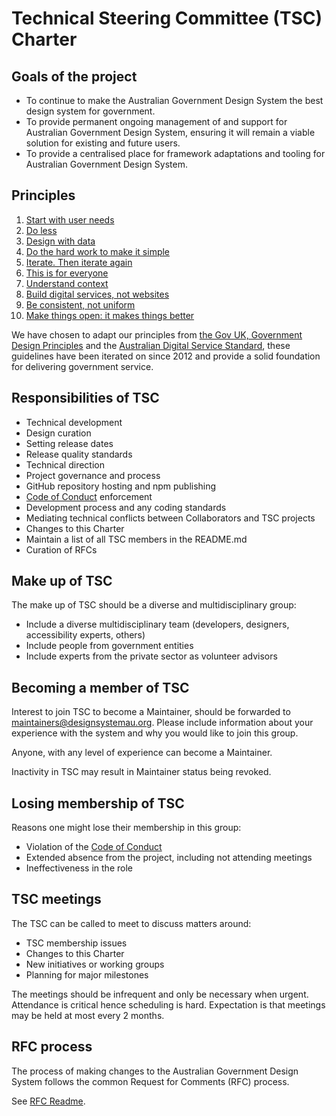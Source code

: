 # Technical Steering Committee (TSC) Charter

## Goals of the project

- To continue to make the Australian Government Design System the best design system for government.
- To provide permanent ongoing management of and support for Australian Government Design System, ensuring it will remain a viable solution for existing and future users.
- To provide a centralised place for framework adaptations and tooling for Australian Government Design System.

## Principles

1. [Start with user needs](https://www.gov.uk/guidance/government-design-principles#start-with-user-needs)
2. [Do less](https://www.gov.uk/guidance/government-design-principles#do-less)
3. [Design with data](https://www.gov.uk/guidance/government-design-principles#design-with-data)
4. [Do the hard work to make it simple](https://www.gov.uk/guidance/government-design-principles#do-the-hard-work-to-make-it-simple)
5. [Iterate. Then iterate again](https://www.gov.uk/guidance/government-design-principles#iterate-then-iterate-again)
6. [This is for everyone](https://www.gov.uk/guidance/government-design-principles#this-is-for-everyone)
7. [Understand context](https://www.gov.uk/guidance/government-design-principles#understand-context)
8. [Build digital services, not websites](https://www.gov.uk/guidance/government-design-principles#build-digital-services-not-websites)
9. [Be consistent, not uniform](https://www.gov.uk/guidance/government-design-principles#be-consistent-not-uniform)
10. [Make things open: it makes things better](https://www.gov.uk/guidance/government-design-principles#make-things-open-it-makes-things-better)
 
We have chosen to adapt our principles from [the Gov UK, Government Design Principles](https://www.gov.uk/guidance/government-design-principles) and the [Australian Digital Service Standard](https://www.dta.gov.au/help-and-advice/digital-service-standard/digital-service-standard-criteria), these guidelines have been iterated on since 2012 and provide a solid foundation for delivering government service.

## Responsibilities of TSC

- Technical development
- Design curation
- Setting release dates
- Release quality standards
- Technical direction
- Project governance and process
- GitHub repository hosting and npm publishing
- [Code of Conduct](CODE-OF-CONDUCT.md) enforcement
- Development process and any coding standards
- Mediating technical conflicts between Collaborators and TSC projects
- Changes to this Charter
- Maintain a list of all TSC members in the README.md
- Curation of RFCs

## Make up of TSC

The make up of TSC should be a diverse and multidisciplinary group:

- Include a diverse multidisciplinary team (developers, designers, accessibility experts, others)
- Include people from government entities
- Include experts from the private sector as volunteer advisors

## Becoming a member of TSC

Interest to join TSC to become a Maintainer, should be forwarded to maintainers@designsystemau.org. Please include information about your experience with the system and why you would like to join this group.

Anyone, with any level of experience can become a Maintainer.

Inactivity in TSC may result in Maintainer status being revoked.

## Losing membership of TSC

Reasons one might lose their membership in this group:

- Violation of the [Code of Conduct](CODE-OF-CONDUCT.md)
- Extended absence from the project, including not attending meetings
- Ineffectiveness in the role

## TSC meetings

The TSC can be called to meet to discuss matters around:

- TSC membership issues
- Changes to this Charter
- New initiatives or working groups
- Planning for major milestones

The meetings should be infrequent and only be necessary when urgent. Attendance is critical hence scheduling is hard. Expectation is that meetings may be held at most every 2 months.

## RFC process

The process of making changes to the Australian Government Design System follows the common Request for Comments (RFC) process.

See [RFC Readme](https://github.com/designsystemau/RFCs/blob/main/README.md).
